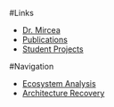 #Links

-  [Dr. Mircea](%base_url%/staff/mircea)
-  [Publications](%base_url%/staff/mircea/pubs)
-  [Student  Projects]()

#Navigation

-  [Ecosystem Analysis]()
-  [Architecture Recovery]()
